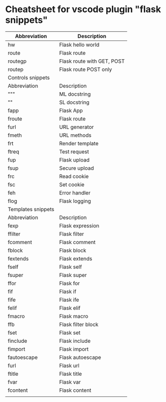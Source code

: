 # Cheatsheet for vscode plugin "flask snippets"

| Abbreviation | Description |
| --- |  --- |
| hw | Flask hello world |
| route | Flask route |
| routegp | Flask route with GET, POST |
| routep | Flask route POST only |
| Controls snippets |  |
| Abbreviation | Description |
| """ | ML docstring |
| "" | SL docstring |
| fapp | Flask App |
| froute | Flask route |
| furl | URL generator |
| fmeth | URL methods |
| frt | Render template |
| ftreq | Test request |
| fup | Flask upload |
| fsup | Secure upload |
| frc | Read cookie |
| fsc | Set cookie |
| feh | Error handler |
| flog | Flask logging |
| Templates snippets |  |
| Abbreviation | Description |
| fexp | Flask expression |
| ffilter | Flask filter |
| fcomment | Flask comment |
| fblock | Flask block |
| fextends | Flask extends |
| fself | Flask self |
| fsuper | Flask super |
| ffor | Flask for |
| fif | Flask if |
| fife | Flask ife |
| felif | Flask elif |
| fmacro | Flask macro |
| ffb | Flask filter block |
| fset | Flask set |
| finclude | Flask include |
| fimport | Flask import |
| fautoescape | Flask autoescape |
| furl | Flask url |
| ftitle | Flask title |
| fvar | Flask var |
| fcontent | Flask content |
|  |  |
